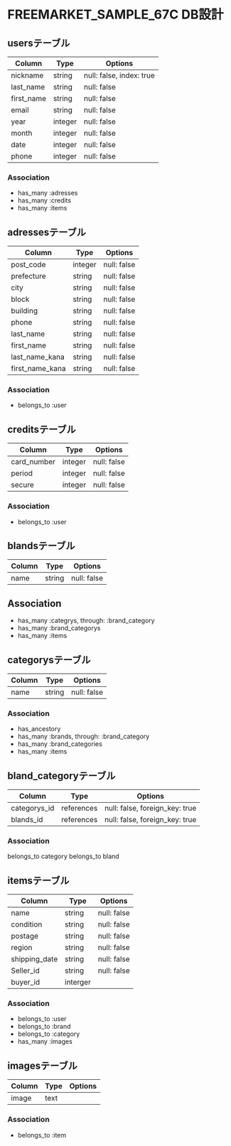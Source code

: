 # FREEMARKET_SAMPLE_67C DB設計
## usersテーブル
|Column|Type|Options|
|------|----|-------|
|nickname|string|null: false, index: true|
|last_name|string|null: false|
|first_name|string|null: false|
|email|string|null: false|
|year|integer|null: false|
|month|integer|null: false|
|date|integer|null: false|
|phone|integer|null: false|
### Association
- has_many :adresses
- has_many :credits
- has_many :items

## adressesテーブル
|Column|Type|Options|
|------|----|-------|
|post_code|integer|null: false|
|prefecture|string|null: false|
|city|string|null: false|
|block|string|null: false|
|building|string|null: false|
|phone|string|null: false|
|last_name|string|null: false|
|first_name|string|null: false|
|last_name_kana|string|null: false|
|first_name_kana|string|null: false|
### Association
- belongs_to :user

## creditsテーブル
|Column|Type|Options|
|------|----|-------|
|card_number|integer|null: false|
|period|integer|null: false|
|secure|integer|null: false|
### Association
- belongs_to :user 

## blandsテーブル
|Column|Type|Options|
|------|----|-------|
|name|string|null: false|
## Association
- has_many :categrys, through: :brand_category
- has_many :brand_categorys
- has_many :items

## categorysテーブル
|Column|Type|Options|
|------|----|-------|
|name|string|null: false|

### Association
- has_ancestory
- has_many :brands, through: :brand_category
- has_many :brand_categories
- has_many :items

## bland_categoryテーブル
|Column|Type|Options|
|------|----|-------|
|categorys_id|references|null: false, foreign_key: true|
|blands_id|references|null: false, foreign_key: true|
### Association
belongs_to category
belongs_to bland

## itemsテーブル
|Column|Type|Options|
|------|----|-------|
|name|string|null: false|null: false|
|condition|string|null: false|
|postage|string|null: false|
|region|string|null: false|
|shipping_date|string|null: false|
|Seller_id|string|null: false|
|buyer_id|interger|
### Association
- belongs_to :user
- belongs_to :brand
- belongs_to :category
- has_many :images 

## imagesテーブル
|Column|Type|Options|
|------|----|-------|
|image|text||
### Association
- belongs_to :item
